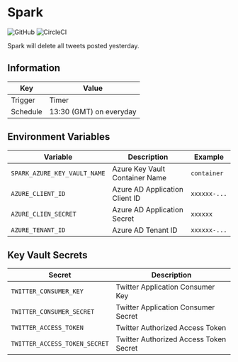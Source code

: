 # Spark

![GitHub](https://img.shields.io/github/license/Knockru/Spark.svg?style=flat-square)
![CircleCI](https://img.shields.io/circleci/build/github/Knockru/Spark.svg?style=flat-square)

Spark will delete all tweets posted yesterday.

## Information

| Key      | Value                   |
| -------- | ----------------------- |
| Trigger  | Timer                   |
| Schedule | 13:30 (GMT) on everyday |

## Environment Variables

| Variable                     | Description                    | Example      |
| ---------------------------- | ------------------------------ | ------------ |
| `SPARK_AZURE_KEY_VAULT_NAME` | Azure Key Vault Container Name | `container`  |
| `AZURE_CLIENT_ID`            | Azure AD Application Client ID | `xxxxxx-...` |
| `AZURE_CLIEN_SECRET`         | Azure AD Application Secret    | `xxxxxx`     |
| `AZURE_TENANT_ID`            | Azure AD Tenant ID             | `xxxxxx-...` |

## Key Vault Secrets

| Secret                        | Description                            |
| ----------------------------- | -------------------------------------- |
| `TWITTER_CONSUMER_KEY`        | Twitter Application Consumer Key       |
| `TWITTER_CONSUMER_SECRET`     | Twitter Application Consumer Secret    |
| `TWITTER_ACCESS_TOKEN`        | Twitter Authorized Access Token        |
| `TWITTER_ACCESS_TOKEN_SECRET` | Twitter Authorized Access Token Secret |

